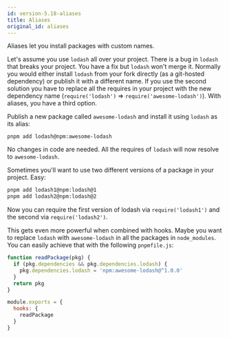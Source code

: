 ```yaml
---
id: version-5.18-aliases
title: Aliases
original_id: aliases
---
```


Aliases let you install packages with custom names.

Let's assume you use `lodash` all over your project. There is a bug in `lodash`
that breaks your project. You have a fix but `lodash` won't merge it. Normally
you would either install `lodash` from your fork directly (as a git-hosted
dependency) or publish it with a different name. If you use the second solution
you have to replace all the requires in your project with the new dependency
name (`require('lodash')` => `require('awesome-lodash')`). With aliases, you
have a third option.

Publish a new package called `awesome-lodash` and install it using `lodash` as
its alias:

```
pnpm add lodash@npm:awesome-lodash
```

No changes in code are needed. All the requires of `lodash` will now resolve to
`awesome-lodash`.

Sometimes you'll want to use two different versions of a package in your
project. Easy:

```sh
pnpm add lodash1@npm:lodash@1
pnpm add lodash2@npm:lodash@2
```

Now you can require the first version of lodash via `require('lodash1')` and the
second via `require('lodash2')`.

This gets even more powerful when combined with hooks. Maybe you want to replace
`lodash` with `awesome-lodash` in all the packages in `node_modules`. You can
easily achieve that with the following `pnpmfile.js`:

```js
function readPackage(pkg) {
  if (pkg.dependencies && pkg.dependencies.lodash) {
    pkg.dependencies.lodash = 'npm:awesome-lodash@^1.0.0'
  }
  return pkg
}

module.exports = {
  hooks: {
    readPackage
  }
}
```

